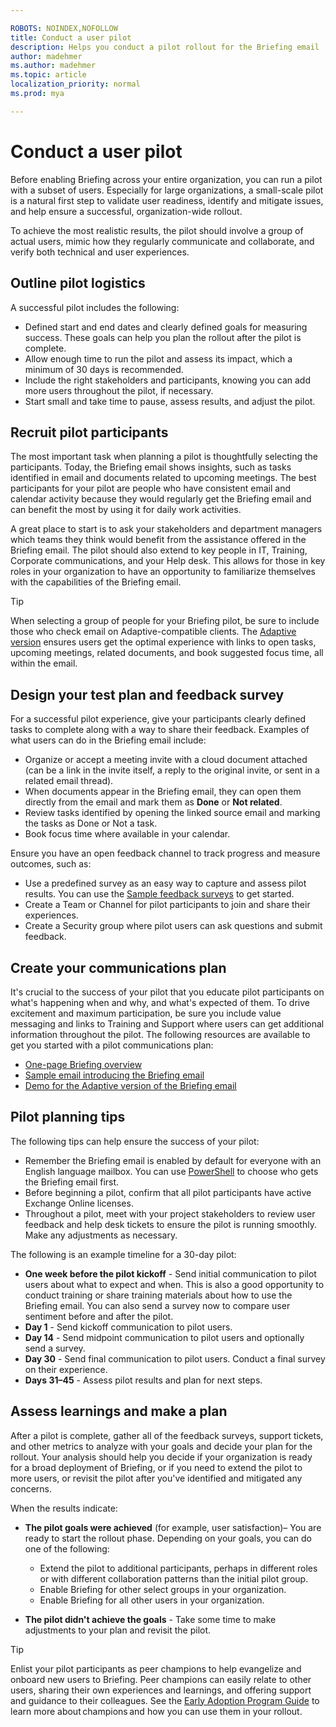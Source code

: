 ```yaml
---

ROBOTS: NOINDEX,NOFOLLOW
title: Conduct a user pilot
description: Helps you conduct a pilot rollout for the Briefing email
author: madehmer
ms.author: madehmer
ms.topic: article
localization_priority: normal 
ms.prod: mya

---
```


# Conduct a user pilot

Before enabling Briefing across your entire organization, you can run a pilot with a subset of users. Especially for large organizations, a small-scale pilot is a natural first step to validate user readiness, identify and mitigate issues, and help ensure a successful, organization-wide rollout.

To achieve the most realistic results, the pilot should involve a group of actual users, mimic how they regularly communicate and collaborate, and verify both technical and user experiences.  

## Outline pilot logistics

A successful pilot includes the following:

* Defined start and end dates and clearly defined goals for measuring success. These goals can help you plan the rollout after the pilot is complete.  
* Allow enough time to run the pilot and assess its impact, which a minimum of 30 days is recommended.  
* Include the right stakeholders and participants, knowing you can add more users throughout the pilot, if necessary.  
* Start small and take time to pause, assess results, and adjust the pilot.  

## Recruit pilot participants

The most important task when planning a pilot is thoughtfully selecting the participants. Today, the Briefing email shows insights, such as tasks identified in email and documents related to upcoming meetings. The best participants for your pilot are people who have consistent email and calendar activity because they would regularly get the Briefing email and can benefit the most by using it for daily work activities.

A great place to start is to ask your stakeholders and department managers which teams they think would benefit from the assistance offered in the Briefing email. The pilot should also extend to key people in IT, Training, Corporate communications, and your Help desk. This allows for those in key roles in your organization to have an opportunity to familiarize themselves with the capabilities of the Briefing email.

 > [!Tip]
 > When selecting a group of people for your Briefing pilot, be sure to include those who check email on Adaptive-compatible clients. The [Adaptive version](be-overview.md#adaptive-or-html-version) ensures users get the optimal experience with links to open tasks, upcoming meetings, related documents, and book suggested focus time, all within the email.

## Design your test plan and feedback survey

For a successful pilot experience, give your participants clearly defined tasks to complete along with a way to share their feedback. Examples of what users can do in the Briefing email include:

* Organize or accept a meeting invite with a cloud document attached (can be a link in the invite itself, a reply to the original invite, or sent in a related email thread).
* When documents appear in the Briefing email, they can open them directly from the email and mark them as **Done** or **Not related**.
* Review tasks identified by opening the linked source email and marking the tasks as Done or Not a task.
* Book focus time where available in your calendar.

Ensure you have an open feedback channel to track progress and measure outcomes, such as:

* Use a predefined survey as an easy way to capture and assess pilot results. You can use the [Sample feedback surveys](https://download.microsoft.com/download/a/9/f/a9fea3f4-77a9-4465-a6eb-c021087c3b7f/fedback-survey.docx) to get started.
* Create a Team or Channel for pilot participants to join and share their experiences.
* Create a Security group where pilot users can ask questions and submit feedback.

## Create your communications plan

It's crucial to the success of your pilot that you educate pilot participants on what's happening when and why, and what's expected of them. To drive excitement and maximum participation, be sure you include value messaging and links to Training and Support where users can get additional information throughout the pilot. The following resources are available to get you started with a pilot communications plan:

* [One-page Briefing overview](https://download.microsoft.com/download/6/6/f/66fa5ad1-ee36-48f2-a01a-06fb918b278c/briefing-overview.docx)
* [Sample email introducing the Briefing email](https://download.microsoft.com/download/6/4/9/649c7338-4cfe-45fe-b9bd-34ba4e0fa249/email-to-introduce-briefing.docx)
* [Demo for the Adaptive version of the Briefing email](briefing-demo.gif)

## Pilot planning tips

The following tips can help ensure the success of your pilot:

* Remember the Briefing email is enabled by default for everyone with an English language mailbox. You can use [PowerShell](be-admin.md) to choose who gets the Briefing email first.
* Before beginning a pilot, confirm that all pilot participants have active Exchange Online licenses.
* Throughout a pilot, meet with your project stakeholders to review user feedback and help desk tickets to ensure the pilot is running smoothly. Make any adjustments as necessary.

The following is an example timeline for a 30-day pilot:

* **One week before the pilot kickoff** - Send initial communication to pilot users about what to expect and when. This is also a good opportunity to conduct training or share training materials about how to use the Briefing email. You can also send a survey now to compare user sentiment before and after the pilot.
* **Day 1** - Send kickoff communication to pilot users.
* **Day 14** - Send midpoint communication to pilot users and optionally send a survey.
* **Day 30** - Send final communication to pilot users. Conduct a final survey on their experience.
* **Days 31–45** - Assess pilot results and plan for next steps.

## Assess learnings and make a plan

After a pilot is complete, gather all of the feedback surveys, support tickets, and other metrics to analyze with your goals and decide your plan for the rollout. Your analysis should help you decide if your organization is ready for a broad deployment of Briefing, or if you need to extend the pilot to more users, or revisit the pilot after you've identified and mitigated any concerns.

When the results indicate:

* **The pilot goals were achieved** (for example, user satisfaction)– You are ready to start the rollout phase. Depending on your goals, you can do one of the following:

  * Extend the pilot to additional participants, perhaps in different roles or with different collaboration patterns than the initial pilot group.
  * Enable Briefing for other select groups in your organization.
  * Enable Briefing for all other users in your organization.

* **The pilot didn't achieve the goals** - Take some time to make adjustments to your plan and revisit the pilot.

 > [!Tip]
 > Enlist your pilot participants as peer champions to help evangelize and onboard new users to Briefing. Peer champions can easily relate to other users, sharing their own experiences and learnings, and offering support and guidance to their colleagues. See the [Early Adoption Program Guide](https://go.microsoft.com/fwlink/?linkid=859068) to learn more about champions and how you can use them in your rollout.

